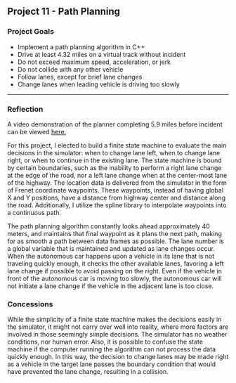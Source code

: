 ## Project 11 - Path Planning
### Project Goals
- Implement a path planning algorithm in C++
- Drive at least 4.32 miles on a virtual track without incident
- Do not exceed maximum speed, acceleration, or jerk
- Do not collide with any other vehicle
- Follow lanes, except for brief lane changes
- Change lanes when leading vehicle is driving too slowly

---

### Reflection
A video demonstration of the planner completing 5.9 miles before incident can be viewed [here.](https://youtu.be/dixSiW-0SSs)

For this project, I elected to build a finite state machine to evaluate the main decisions in the simulator: when to change lane left, when to change lane right, or when to continue in the existing lane. The state machine is bound by certain boundaries, such as the inability to perform a right lane change at the edge of the road, nor a left lane change when at the center-most lane of the highway. The location data is delivered from the simulator in the form of Frenet coordinate waypoints. These waypoints, instead of having global X and Y positions, have a distance from highway center and distance along the road. Additionally, I utilize the spline library to interpolate waypoints into a continuous path.

The path planning algorithm constantly looks ahead approximately 40 meters, and maintains that final waypoint as it plans the next path, making for as smooth a path between data frames as possible. The lane number is a global variable that is maintained and updated as lane changes occur. When the autonomous car happens upon a vehicle in its lane that is not traveling quickly enough, it checks the other available lanes, favoring a left lane change if possible to avoid passing on the right. Even if the vehicle in front of the autonomous car is moving too slowly, the autonomous car will not initiate a lane change if the vehicle in the adjacent lane is too close.

### Concessions

While the simplicity of a finite state machine makes the decisions easily in the simulator, it might not carry over well into reality, where more factors are involved in those seemingly simple decisions. The simulator has no weather conditions, nor human error. Also, it is possible to confuse the state machine if the computer running the algorithm can not process the data quickly enough. In this way, the decision to change lanes may be made right as a vehicle in the target lane passes the boundary condition that would have prevented the lane change, resulting in a collision.
